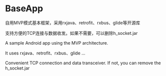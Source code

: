 # BaseApp

自用MVP模式基本框架，采用rxjava、retrofit、rxbus、glide等开源库

支持方便的TCP连接与数据收发。如果不需要，可以删除h_socket.jar


A sample Android app using the MVP architecture.

It uses rxjava、retrofit、rxbus、glide ...

Convenient TCP connection and data transceiver. If not, you can remove the h_socket.jar
